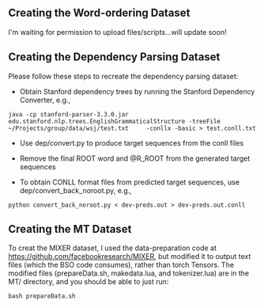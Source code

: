 ## Creating the Word-ordering Dataset
I'm waiting for permission to upload files/scripts...will update soon!

## Creating the Dependency Parsing Dataset
Please follow these steps to recreate the dependency parsing dataset:

- Obtain Stanford dependency trees by running the Stanford Dependency Converter, e.g.,

```java -cp stanford-parser-3.3.0.jar edu.stanford.nlp.trees.EnglishGrammaticalStructure -treeFile  ~/Projects/group/data/wsj/test.txt     -conllx -basic > test.conll.txt```

- Use dep/convert.py to produce target sequences from the conll files

- Remove the final ROOT word and @R_ROOT from the generated target sequences

- To obtain CONLL format files from predicted target sequences, use dep/convert_back_noroot.py, e.g.,

```python convert_back_noroot.py < dev-preds.out > dev-preds.out.conll```

## Creating the MT Dataset
To creat the MIXER dataset, I used the data-preparation code at https://github.com/facebookresearch/MIXER, but modified it to output text files (which the BSO code consumes), rather than torch Tensors. The modified files (prepareData.sh, makedata.lua, and tokenizer.lua) are in the MT/ directory, and you should be able to just run:

```bash prepareData.sh```


